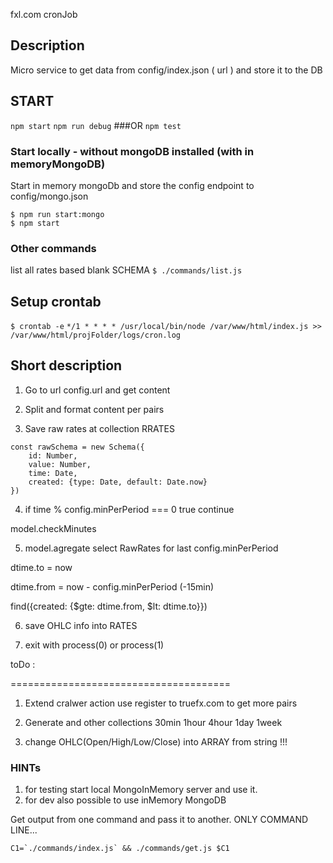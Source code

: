 fxl.com cronJob
## Description
Micro service to get data from config/index.json ( url ) and store it to the DB

## START
`npm start`
`npm run debug`
###OR
`npm test`
### Start locally - without mongoDB installed (with in memoryMongoDB)
Start in memory mongoDb and store the config endpoint to config/mongo.json
```
$ npm run start:mongo
$ npm start
```
### Other commands
list all rates based blank SCHEMA
`$ ./commands/list.js`

##  Setup crontab
`$ crontab -e`
`*/1 * * * * /usr/local/bin/node /var/www/html/index.js >> /var/www/html/projFolder/logs/cron.log`

## Short description  

1. Go to url config.url and get content

2. Split and format content per pairs

3. Save raw rates at collection RRATES

```
const rawSchema = new Schema({
	id: Number,
	value: Number,
	time: Date,
	created: {type: Date, default: Date.now}
})
```
4. if time % config.minPerPeriod === 0 true continue

model.checkMinutes

5. model.agregate select RawRates for last config.minPerPeriod

dtime.to = now

dtime.from = now - config.minPerPeriod (-15min)

find({created: {$gte: dtime.from, $lt: dtime.to}})

6. save OHLC info into RATES

7. exit with process(0) or process(1)
  

toDo :

======================================

1. Extend cralwer action use register to truefx.com to get more pairs

2. Generate and other collections 30min 1hour 4hour 1day 1week

3. change OHLC(Open/High/Low/Close) into ARRAY from string !!!
  
   
  

### HINTs
1. for testing start local MongoInMemory server and use it.
2. for dev also possible to use inMemory MongoDB


Get output from one command and pass it to another. 
ONLY COMMAND LINE...

```
C1=`./commands/index.js` && ./commands/get.js $C1
```